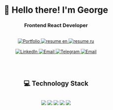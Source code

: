 <div id='header' align='center'>
	<h1>👋 Hello there! I'm George</h1>
	<h3>Frontend React Developer</h3>
	<br/>
	<a href='https://gromov13dev.vercel.app/'>
		<img src="https://img.shields.io/badge/Portfolio-593D88?style=for-the-badge&logo=TrustPilot&logoColor=white" alt='Portfolio' />
	</a>
	<a href="https://resume.io/r/AaOy7ugfU" target='_blank' rel='noopener noreferrer'  >
		<img src="https://img.shields.io/badge/Resume-en-30254B?style=for-the-badge&labelColor=593D88&logo=SingleStore&logoColor=white" alt='resume en' />
	</a>
	<a href="https://resume.io/r/mgaLfA28h" target='_blank' rel='noopener noreferrer'>
		<img src="https://img.shields.io/badge/Resume-ru-30254B?style=for-the-badge&labelColor=593D88&logo=SingleStore&logoColor=white" alt='resume ru' />
	</a>
	<br/><br/>
	<a href="https://www.linkedin.com/in/george-gromov/">
		<img src="https://img.shields.io/badge/LinkedIn-blue?style=for-the-badge&logo=linkedin&logoColor=white" alt='LinkedIn' />
	</a>
	<a href='mailto:gromov.dev13@gmail.com'>
		<img src="https://img.shields.io/badge/Twitter-blue?style=for-the-badge&logo=twitter&logoColor=white" alt='Email' />
	</a>
	<a href="https://t.me/george_dev13">
		<img src="https://img.shields.io/badge/Telegram-blue?style=for-the-badge&logo=telegram&logoColor=white" alt='Telegram' />
	</a>
	<a href='mailto:gromov.dev13@gmail.com'>
		<img src="https://img.shields.io/badge/Email-blue?style=for-the-badge&logo=google&logoColor=white" alt='Email' />
	</a>

</div>

<br>
<br>
<br>

<div align='center'>
	<h2>💻 Technology Stack</h2>
	<br>
	<div>
		<img src="https://img.shields.io/badge/react-20232A?style=for-the-badge&logo=react&logoColor=61DAFB" />
		<img src="https://img.shields.io/badge/typeScript-007ACC?style=for-the-badge&logo=typescript&logoColor=white" />
		<img src="https://img.shields.io/badge/redux-593D88?style=for-the-badge&logo=redux&logoColor=white" />
		<img src="https://img.shields.io/badge/nodejs-5B8F4E?style=for-the-badge&logo=node.js&logoColor=white" />
		<img src="https://img.shields.io/badge/docker-003F8C.svg?&style=for-the-badge&logo=docker&logoColor=fff" />
	</div>
	<br>
</div>

<!--
<div id='header' align='center'>
	<h1>👋 Hello there! I'm George</h1>
	<h3>Frontend React Developer</h3>
	<br/>
	<a href='https://gromov13dev.vercel.app/'>
		<img src="https://img.shields.io/badge/Portfolio-593D88?style=for-the-badge&logo=TrustPilot&logoColor=white" alt='Portfolio' />
	</a>
	<a href="https://resume.io/r/AaOy7ugfU" target='_blank' rel='noopener noreferrer'  >
		<img src="https://img.shields.io/badge/Resume-en-30254B?style=for-the-badge&labelColor=593D88&logo=SingleStore&logoColor=white" alt='resume en' />
	</a>
	<a href="https://resume.io/r/mgaLfA28h" target='_blank' rel='noopener noreferrer'>
		<img src="https://img.shields.io/badge/Resume-ru-30254B?style=for-the-badge&labelColor=593D88&logo=SingleStore&logoColor=white" alt='resume ru' />
	</a>
	<br/><br/>
	<a href="https://www.linkedin.com/in/george-gromov/">
		<img src="https://img.shields.io/badge/LinkedIn-blue?style=for-the-badge&logo=linkedin&logoColor=white" alt='LinkedIn' />
	</a>
	<a href='mailto:gromov.dev13@gmail.com'>
		<img src="https://img.shields.io/badge/Twitter-blue?style=for-the-badge&logo=twitter&logoColor=white" alt='Email' />
	</a>
	<a href="https://t.me/george_dev13">
		<img src="https://img.shields.io/badge/Telegram-blue?style=for-the-badge&logo=telegram&logoColor=white" alt='Telegram' />
	</a>
	<a href='mailto:gromov.dev13@gmail.com'>
		<img src="https://img.shields.io/badge/Email-blue?style=for-the-badge&logo=google&logoColor=white" alt='Email' />
	</a>

</div>

<br>
<br>

<div id='header' align='center'>
	<h2>About me</h2>
	<div>🌱 I’m currently learning web development, data structures, algorithms</div>
	<div>⚡ Work experience 1 Year</div>
	<div>🌎 I speak Russian, English, Deutsch</div>
	<div>🔮 Tech Stack: TypeScript, React, Redux, Zustand</div>
</div>

<br>
<br>

<div align='center'>
	<h2>💻 Technologies I work with</h2>
	<div>
		<img src="https://img.shields.io/badge/react-20232A?style=for-the-badge&logo=react&logoColor=61DAFB" />
		<img src="https://img.shields.io/badge/nextJS-000?style=for-the-badge&logo=next.js&logoColor=white" />
		<img src="https://img.shields.io/badge/astro-30254B?style=for-the-badge&logo=astro&logoColor=white" />
		<img src="https://img.shields.io/badge/typeScript-007ACC?style=for-the-badge&logo=typescript&logoColor=white" />
		<img src="https://img.shields.io/badge/redux-593D88?style=for-the-badge&logo=redux&logoColor=white" />
		<img src="https://img.shields.io/badge/tailwind-0F172A?style=for-the-badge&logo=tailwindcss&logoColor=38BDF8" />
		<img src="https://img.shields.io/badge/sass-CF649A.svg?&style=for-the-badge&logo=sass&logoColor=fff" />
	</div>
	<div>
		<img src="https://img.shields.io/badge/nodejs-5B8F4E?style=for-the-badge&logo=node.js&logoColor=white" />
		<img src="https://img.shields.io/badge/express-fff?style=for-the-badge&logo=express&logoColor=000" />
		<img src="https://img.shields.io/badge/nestjs-EA2845?style=for-the-badge&logo=nestjs&logoColor=fff" />
		<img src="https://img.shields.io/badge/jwt-000?style=for-the-badge&logo=jwt.io&logoColor=000" />
		<img src="https://img.shields.io/badge/mogodb-023430?style=for-the-badge&logo=mongodb&logoColor=00ED64" />
		<img src="https://img.shields.io/badge/postgresql-4169E1?style=for-the-badge&logo=postgresql&logoColor=fff" />
	</div>
	<div>
		<img src="https://img.shields.io/badge/github-000.svg?&style=for-the-badge&logo=github&logoColor=fff" />
		<img src="https://img.shields.io/badge/git-F05033.svg?&style=for-the-badge&logo=git&logoColor=fff" />
		<img src="https://img.shields.io/badge/docker-003F8C.svg?&style=for-the-badge&logo=docker&logoColor=fff" />
		<img src="https://img.shields.io/badge/figma-30254B?style=for-the-badge&logo=figma&logoColor=white" />
	</div>
</div>

<h2>💻 Tech Stack</h2>
<div>
<div>
<h3>🔮 Frontend</h3>
<img src="https://img.shields.io/badge/react-20232A?style=for-the-badge&logo=react&logoColor=61DAFB" />
<img src="https://img.shields.io/badge/nextJS-000?style=for-the-badge&logo=next.js&logoColor=white" />
<img src="https://img.shields.io/badge/astro-30254B?style=for-the-badge&logo=astro&logoColor=white" />
<img src="https://img.shields.io/badge/typeScript-007ACC?style=for-the-badge&logo=typescript&logoColor=white" />
<img src="https://img.shields.io/badge/redux_Toolkit-593D88?style=for-the-badge&logo=redux&logoColor=white" />
<img src="https://img.shields.io/badge/tailwind-0F172A?style=for-the-badge&logo=tailwindcss&logoColor=38BDF8" />
<img src="https://img.shields.io/badge/sass-CF649A.svg?&style=for-the-badge&logo=sass&logoColor=fff" />
</div>
	
<br>
	
<div>
<h3>⚙️ Backend</h3>
<img src="https://img.shields.io/badge/nodejs-5B8F4E?style=for-the-badge&logo=node.js&logoColor=white" />
<img src="https://img.shields.io/badge/express-fff?style=for-the-badge&logo=express&logoColor=000" />
<img src="https://img.shields.io/badge/jwt-000?style=for-the-badge&logo=jwt.io&logoColor=000" />
<img src="https://img.shields.io/badge/mogodb-023430?style=for-the-badge&logo=mongodb&logoColor=00ED64" />
</div>
	
<br>

<div>
<h3>🛠 Tools</h3>
<img src="https://img.shields.io/badge/git-F05033.svg?&style=for-the-badge&logo=git&logoColor=fff" />
<img src="https://img.shields.io/badge/github-000.svg?&style=for-the-badge&logo=github&logoColor=fff" />
<img src="https://img.shields.io/badge/figma-30254B?style=for-the-badge&logo=figma&logoColor=white" />
</div>
</div>


**GromovGeorge/GromovGeorge** is a ✨ _special_ ✨ repository because its `README.md` (this file) appears on your GitHub profile.

Here are some ideas to get you started:

- 🔭 I’m currently working on ...
- 🌱 I’m currently learning ...
- 👯 I’m looking to collaborate on ...
- 🤔 I’m looking for help with ...
- 💬 Ask me about ...
- 📫 How to reach me: ...
- 😄 Pronouns: ...
- ⚡ Fun fact: ...
-->

